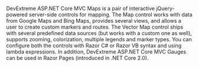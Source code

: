 DevExtreme ASP.NET Core MVC Maps is a pair of interactive jQuery-powered server-side controls for mapping. The Map control works with data from Google Maps and Bing Maps, provides several views, and allows a user to create custom markers and routes. The Vector Map control ships with several predefined data sources (but works with a custom one as well), supports zooming, colorization, multiple legends and marker types. You can configure both the controls with Razor C\# or Razor VB syntax and using lambda expressions. In addition, DevExtreme ASP.NET Core MVC Gauges can be used in Razor Pages (introduced in .NET Core 2.0).